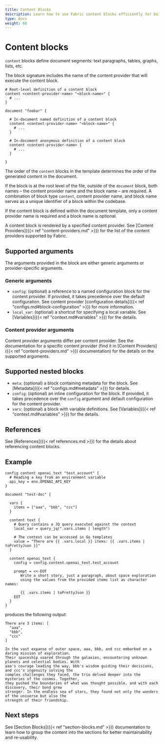```yaml
---
title: Content Blocks
description: Learn how to use Fabric content blocks efficiently for building modular and reusable document templates.
type: docs
weight: 60
---
```

# Content blocks

`content` blocks define document segments: text paragraphs, tables, graphs, lists, etc.

The block signature includes the name of the content provider that will execute the content block.

```hcl
# Root-level definition of a content block
content <content-provider-name> "<block-name>" {
  # ...
}

document "foobar" {

  # In-document named definition of a content block
  content <content-provider-name> "<block-name>" {
    # ...
  }

  # In-document anonymous definition of a content block
  content <content-provider-name> {
    # ...
  }

}
```

The order of the `content` blocks in the template determines the order of the generated content in
the document.

If the block is at the root level of the file, outside of the `document` block, both names –
the content provider name and the block name – are required. A combination of block type `content`,
content provider name, and block name serves as a unique identifier of a block within the codebase.

If the content block is defined within the document template, only a content provider name is
required and a block name is optional.

A content block is rendered by a specified content provider. See [Content Providers]({{< ref
"content-providers.md" >}}) for the list of the content providers supported by Fabric.

## Supported arguments

The arguments provided in the block are either generic arguments or provider-specific arguments.

### Generic arguments

- `config`: (optional) a reference to a named configuration block for the content provider. If
  provided, it takes precedence over the default configuration. See content provider
  [configuration details]({{< ref "configs.md#block-configuration" >}}) for more information.
- `local_var`: (optional) a shortcut for specifying a local variable. See [Variables]({{< ref
  "context.md#variables" >}}) for the details.

### Content provider arguments

Content provider arguments differ per content provider. See the documentation for a specific content provider (find it in [Content Providers]({{< ref "content-providers.md" >}}) documentation) for the details on the supported arguments.

## Supported nested blocks

- `meta`: (optional) a block containing metadata for the block. See [Metadata]({{< ref "configs.md#metadata" >}}) for details.
- `config`: (optional) an inline configuration for the block. If provided, it takes precedence over the `config` argument and default configuration for the content provider.
- `vars`: (optional) a block with variable definitions. See [Variables]({{< ref
  "context.md#variables" >}}) for the details.

## References

See [References]({{< ref references.md >}}) for the details about referencing content blocks.

## Example

```hcl
config content openai_text "test_account" {
  # Reading a key from an environment variable
  api_key = env.OPENAI_API_KEY
}

document "test-doc" {

  vars {
    items = ["aaa", "bbb", "ccc"]
  }

  content text {
    # Query contains a JQ query executed against the context
    local_var = query_jq(".vars.items | length")

    # The context can be accessed in Go templates
    value = "There are {{ .vars.local }} items: {{ .vars.items | toPrettyJson }}"
  }

  content openai_text {
    config = config.content.openai_text.test_account

    prompt = <<-EOT
       Write a short story, just a paragraph, about space exploration
       using the values from the provided items list as character names:

       {{ .vars.items | toPrettyJson }}
    EOT
  }
}
```

produces the following output:

```text
There are 3 items: [
  "aaa",
  "bbb",
  "ccc"
]

In the vast expanse of outer space, aaa, bbb, and ccc embarked on a daring mission of exploration.
Their spaceship soared through the galaxies, encountering unknown planets and celestial bodies. With
aaa's courage leading the way, bbb's wisdom guiding their decisions, and ccc's ingenuity solving the
complex challenges they faced, the trio delved deeper into the mysteries of the cosmos. Together,
they pushed the boundaries of what was thought possible, and with each discovery, their bond grew
stronger. In the endless sea of stars, they found not only the wonders of the universe but also the
strength of their friendship.
```

## Next steps

See [Section Blocks]({{< ref "section-blocks.md" >}}) documentation to learn how to group the content into the sections for better maintainability and re-usability.
